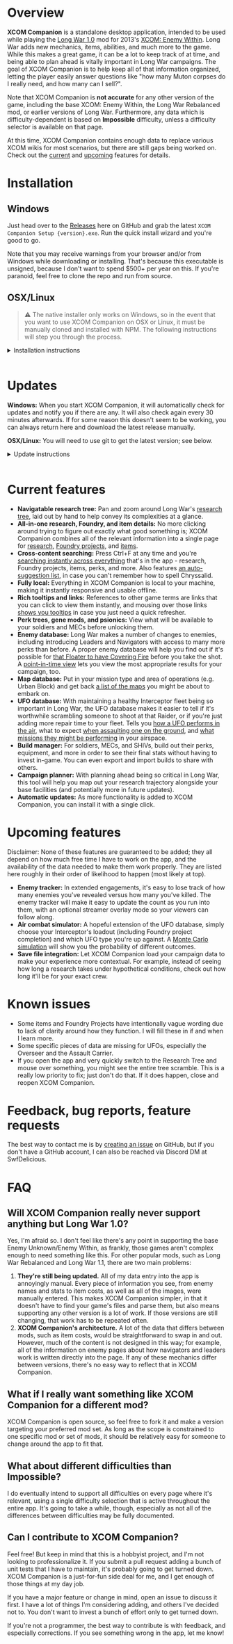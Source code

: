 # Overview

**XCOM Companion** is a standalone desktop application, intended to be used while playing the [Long War 1.0](https://www.pavonisinteractive.com/xcomlongwareuew.htm) mod for 2013's [XCOM: Enemy Within](https://en.wikipedia.org/wiki/XCOM:_Enemy_Within). Long War adds new mechanics, items, abilities, and much more to the game. While this makes a great game, it can be a lot to keep track of at time, and being able to plan ahead is vitally important in Long War campaigns. The goal of XCOM Companion is to help keep all of that information organized, letting the player easily answer questions like "how many Muton corpses do I really need, and how many can I sell?".

Note that XCOM Companion is **not accurate** for any other version of the game, including the base XCOM: Enemy Within, the Long War Rebalanced mod, or earlier versions of Long War. Furthermore, any data which is difficulty-dependent is based on **Impossible** difficulty, unless a difficulty selector is available on that page.

At this time, XCOM Companion contains enough data to replace various XCOM wikis for most scenarios, but there are still gaps being worked on. Check out the [current](#current-features) and [upcoming](#upcoming-features) features for details.

# Installation

## Windows

Just head over to the [Releases](https://github.com/chrishayesmu/XCOM-Companion/releases/latest) here on GitHub and grab the latest `XCOM Companion Setup {version}.exe`. Run the quick install wizard and you're good to go.

Note that you may receive warnings from your browser and/or from Windows while downloading or installing. That's because this executable is unsigned, because I don't want to spend $500+ per year on this. If you're paranoid, feel free to clone the repo and run from source.

## OSX/Linux

> :warning: The native installer only works on Windows, so in the event that you want to use XCOM Companion on OSX or Linux, it must be manually cloned and installed with NPM. The following instructions will step you through the process.

<details>
<summary>Installation instructions</summary>

### Cloning the repository

To clone this repository, you must first install Git. Git will allow you to make a local copy of this code, allowing you to manually install XCOM Companion. If you are on Linux, it is likely already installed on your machine. Otherwise, you can use your package manager to install it. For example, on Debian-based distros such as Ubuntu you would do this by running `sudo apt-get git`. Once Git is installed, use the terminal to navigate into the repository you would like to clone into and run `git clone https://github.com/chrishayesmu/XCOM-Companion.git`. To install Git on OSX, please see the [Git website](https://git-scm.com/download/mac). For more detailed instructions on cloniing the repository, see [here](https://docs.github.com/en/github/creating-cloning-and-archiving-repositories/cloning-a-repository-from-github/cloning-a-repository).

### Installing NPM

Node Package Manager, or NPM, can be installed similarly to git. On Linux it can simply be installed with your package manager, again using a command such as `sudo apt-get npm` or your distro's equivalent. To install on OSX, see the [NPM download page](https://nodejs.org/en/download/). For more detailed instructions on NPM installation, see the [documentation](https://docs.npmjs.com/downloading-and-installing-node-js-and-npm).

### Installing and running XCOM Companion

Once you have cloned the repository and installed npm, you can install and run XCOM Companion. To do this, first navigate into the cloned repository. This can be done using the `cd` command, in our case `cd XCOM-Companion`. Once you are inside the `XCOM-Companion` directory, run `npm install`. This will install the program. To start the program simply run `npm start`. From this point on, any time you want to run XCOM Companion, it must be done by navigating into the directory and running `npm start`.
</details>

<br/>

# Updates

**Windows:** When you start XCOM Companion, it will automatically check for updates and notify you if there are any. It will also check again every 30 minutes afterwards. If for some reason this doesn't seem to be working, you can always return here and download the latest release manually.

**OSX/Linux:** You will need to use git to get the latest version; see below.

<details>
<summary>Update instructions</summary>

Close XCOM Companion and run `git pull && git fetch --tags` in its directory. This will get you the very latest code, which may not be in the most functional state. To match the latest release, run `git tag` to see a list of tags such as this:

```
v0.1.0
v0.1.1
v0.2.0
v0.3.0
v0.4.0
v0.4.1
v0.4.2
v0.4.3
```

Then run `git checkout <tag>` to access a specific version, e.g. `git checkout v0.4.3` would load the latest version from the list above. You can then run `npm start` as normal to run XCOM Companion.

From time to time, you may receive an error message when running `npm start` stating that you are missing some dependency. You will need to run `npm install` again if this happens.
</details>

<br/>

# Current features

* **Navigatable research tree:** Pan and zoom around Long War's [research tree](screenshots/research_tree_full.png), laid out by hand to help convey its complexities at a glance.
* **All-in-one research, Foundry, and item details:** No more clicking around trying to figure out exactly what good something is; XCOM Companion combines all of the relevant information into a single page for [research](screenshots/research_alien_materials.png), [Foundry projects](screenshots/foundry_enhanced_plasma.png), and [items](screenshots/item_laser_rifle.png).
* **Cross-content searching:** Press Ctrl+F at any time and you're [searching instantly across everything](screenshots/search_results_laser.png) that's in the app - research, Foundry projects, items, perks, and more. Also features [an auto-suggestion list](screenshots/search_autosuggest_plasma.png), in case you can't remember how to spell Chryssalid.
* **Fully local:** Everything in XCOM Companion is local to your machine, making it instantly responsive and usable offline.
* **Rich tooltips and links:** References to other game terms are links that you can click to view them instantly, and mousing over those links [shows you tooltips](screenshots/tooltip_perk_body_shield.png) in case you just need a quick refresher.
* **Perk trees, gene mods, and psionics:** View what will be available to your soldiers and MECs before unlocking them.
* **Enemy database:** Long War makes a number of changes to enemies, including introducing Leaders and Navigators with access to many more perks than before. A proper enemy database will help you find out if it's possible for [that Floater to have Covering Fire](screenshots/enemy_floater_overview.png) before you take the shot. A [point-in-time view](screenshots/enemy_floater_point_in_time.png) lets you view the most appropriate results for your campaign, too.
* **Map database:** Put in your mission type and area of operations (e.g. Urban Block) and get back [a list of the maps](screenshots/map_possibilities_page.png) you might be about to embark on.
* **UFO database:** With maintaining a healthy Interceptor fleet being so important in Long War, the UFO database makes it easier to tell if it's worthwhile scrambling someone to shoot at that Raider, or if you're just adding more repair time to your fleet. Tells you [how a UFO performs in the air](screenshots/ufo_details_air_combat.png), what to expect [when assaulting one on the ground](screenshots/ufo_details_ground_assault.png), and [what missions they might be performing](screenshots/ufo_details_missions.png) in your airspace.
* **Build manager:** For soldiers, MECs, and SHIVs, build out their perks, equipment, and more in order to see their final stats without having to invest in-game. You can even export and import builds to share with others.
* **Campaign planner:** With planning ahead being so critical in Long War, this tool will help you map out your research trajectory alongside your base facilities (and potentially more in future updates).
* **Automatic updates:** As more functionality is added to XCOM Companion, you can install it with a single click.

# Upcoming features

Disclaimer: None of these features are guaranteed to be added; they all depend on how much free time I have to work on the app, and the availability of the data needed to make them work properly. They are listed here roughly in their order of likelihood to happen (most likely at top).

* **Enemy tracker:** In extended engagements, it's easy to lose track of how many enemies you've revealed versus how many you've killed. The enemy tracker will make it easy to update the count as you run into them, with an optional streamer overlay mode so your viewers can follow along.
* **Air combat simulator:** A hopeful extension of the UFO database, simply choose your Interceptor's loadout (including Foundry project completion) and which UFO type you're up against. A [Monte Carlo simulation](https://en.wikipedia.org/wiki/Monte_Carlo_method) will show you the probability of different outcomes.
* **Save file integration:** Let XCOM Companion load your campaign data to make your experience more contextual. For example, instead of seeing how long a research takes under hypothetical conditions, check out how long it'll be for your exact crew.

# Known issues

* Some items and Foundry Projects have intentionally vague wording due to lack of clarity around how they function. I will fill these in if and when I learn more.
* Some specific pieces of data are missing for UFOs, especially the Overseer and the Assault Carrier.
* If you open the app and very quickly switch to the Research Tree and mouse over something, you might see the entire tree scramble. This is a really low priority to fix; just don't do that. If it does happen, close and reopen XCOM Companion.

# Feedback, bug reports, feature requests

The best way to contact me is by [creating an issue](https://github.com/chrishayesmu/XCOM-Companion/issues/new) on GitHub, but if you don't have a GitHub account, I can also be reached via Discord DM at SwfDelicious.

# FAQ

## Will XCOM Companion really never support anything but Long War 1.0?

Yes, I'm afraid so. I don't feel like there's any point in supporting the base Enemy Unknown/Enemy Within, as frankly, those games aren't complex enough to need something like this. For other popular mods, such as Long War Rebalanced and Long War 1.1, there are two main problems:

1. **They're still being updated.** All of my data entry into the app is annoyingly manual. Every piece of information you see, from enemy names and stats to item costs, as well as all of the images, were manually entered. This makes XCOM Companion simpler, in that it doesn't have to find your game's files and parse them, but also means supporting any other version is a lot of work. If those versions are still changing, that work has to be repeated often.
2. **XCOM Companion's architecture.** A lot of the data that differs between mods, such as item costs, would be straightforward to swap in and out. However, much of the content is not designed in this way; for example, all of the information on enemy pages about how navigators and leaders work is written directly into the page. If any of these mechanics differ between versions, there's no easy way to reflect that in XCOM Companion.

## What if I really want something like XCOM Companion for a different mod?

XCOM Companion is open source, so feel free to fork it and make a version targeting your preferred mod set. As long as the scope is constrained to one specific mod or set of mods, it should be relatively easy for someone to change around the app to fit that.

## What about different difficulties than Impossible?

I do eventually intend to support all difficulties on every page where it's relevant, using a single difficulty selection that is active throughout the entire app. It's going to take a while, though, especially as not all of the differences between difficulties may be fully documented.

## Can I contribute to XCOM Companion?

Feel free! But keep in mind that this is a hobbyist project, and I'm not looking to professionalize it. If you submit a pull request adding a bunch of unit tests that I have to maintain, it's probably going to get turned down. XCOM Companion is a just-for-fun side deal for me, and I get enough of those things at my day job.

If you have a major feature or change in mind, open an issue to discuss it first. I have a lot of things I'm considering adding, and others I've decided not to. You don't want to invest a bunch of effort only to get turned down.

If you're not a programmer, the best way to contribute is with feedback, and especially corrections. If you see something wrong in the app, let me know!